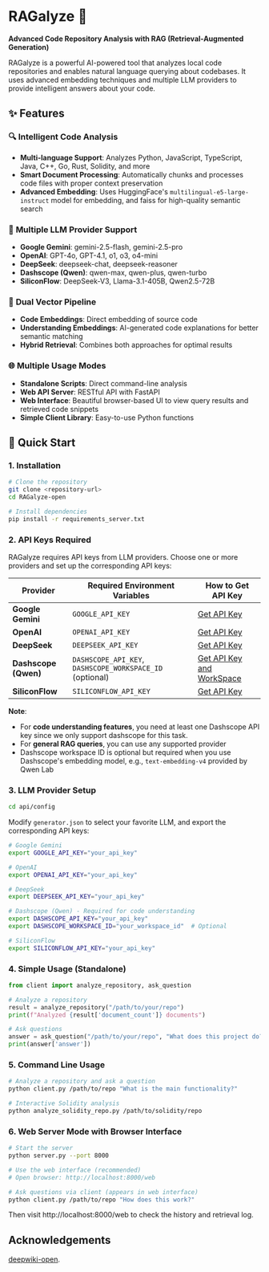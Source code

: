 # RAGalyze 🚀

**Advanced Code Repository Analysis with RAG (Retrieval-Augmented Generation)**

RAGalyze is a powerful AI-powered tool that analyzes local code repositories and enables natural language querying about codebases. It uses advanced embedding techniques and multiple LLM providers to provide intelligent answers about your code.

## ✨ Features

### 🔍 **Intelligent Code Analysis**
- **Multi-language Support**: Analyzes Python, JavaScript, TypeScript, Java, C++, Go, Rust, Solidity, and more
- **Smart Document Processing**: Automatically chunks and processes code files with proper context preservation
- **Advanced Embedding**: Uses HuggingFace's `multilingual-e5-large-instruct` model for embedding, and faiss for high-quality semantic search

### 🤖 **Multiple LLM Provider Support**
- **Google Gemini**: gemini-2.5-flash, gemini-2.5-pro
- **OpenAI**: GPT-4o, GPT-4.1, o1, o3, o4-mini
- **DeepSeek**: deepseek-chat, deepseek-reasoner
- **Dashscope (Qwen)**: qwen-max, qwen-plus, qwen-turbo
- **SiliconFlow**: DeepSeek-V3, Llama-3.1-405B, Qwen2.5-72B

### 🔄 **Dual Vector Pipeline**
- **Code Embeddings**: Direct embedding of source code
- **Understanding Embeddings**: AI-generated code explanations for better semantic matching
- **Hybrid Retrieval**: Combines both approaches for optimal results

### 🌐 **Multiple Usage Modes**
- **Standalone Scripts**: Direct command-line analysis
- **Web API Server**: RESTful API with FastAPI
- **Web Interface**: Beautiful browser-based UI to view query results and retrieved code snippets
- **Simple Client Library**: Easy-to-use Python functions

## 🚀 Quick Start

### 1. **Installation**

```bash
# Clone the repository
git clone <repository-url>
cd RAGalyze-open

# Install dependencies
pip install -r requirements_server.txt
```

### 2. **API Keys Required**

RAGalyze requires API keys from LLM providers. Choose one or more providers and set up the corresponding API keys:

| Provider | Required Environment Variables | How to Get API Key |
|----------|-------------------------------|-------------------|
| **Google Gemini** | `GOOGLE_API_KEY` | [Get API Key](https://aistudio.google.com/app/apikey) |
| **OpenAI** | `OPENAI_API_KEY` | [Get API Key](https://platform.openai.com/api-keys) |
| **DeepSeek** | `DEEPSEEK_API_KEY` | [Get API Key](https://platform.deepseek.com/api_keys) |
| **Dashscope (Qwen)** | `DASHSCOPE_API_KEY`, `DASHSCOPE_WORKSPACE_ID` (optional) | [Get API Key and WorkSpace](https://bailian.console.aliyun.com/?spm=a2c4g.11186623.0.0.6ebe48238qeoit&tab=api#/api)  |
| **SiliconFlow** | `SILICONFLOW_API_KEY` | [Get API Key](https://cloud.siliconflow.cn/i/api-keys) |

**Note**: 
- For **code understanding features**, you need at least one Dashscope API key since we only support dashscope for this task.
- For **general RAG queries**, you can use any supported provider
- Dashscope workspace ID is optional but required when you use Dashscope's embedding model, e.g., `text-embedding-v4` provided by Qwen Lab

### 3. **LLM Provider Setup**

```bash
cd api/config
```

Modify `generator.json` to select your favorite LLM, and export the corresponding API keys:

```bash
# Google Gemini
export GOOGLE_API_KEY="your_api_key"

# OpenAI
export OPENAI_API_KEY="your_api_key"

# DeepSeek
export DEEPSEEK_API_KEY="your_api_key"

# Dashscope (Qwen) - Required for code understanding
export DASHSCOPE_API_KEY="your_api_key"
export DASHSCOPE_WORKSPACE_ID="your_workspace_id"  # Optional

# SiliconFlow
export SILICONFLOW_API_KEY="your_api_key"
```

### 4. **Simple Usage (Standalone)**

```python
from client import analyze_repository, ask_question

# Analyze a repository
result = analyze_repository("/path/to/your/repo")
print(f"Analyzed {result['document_count']} documents")

# Ask questions
answer = ask_question("/path/to/your/repo", "What does this project do?")
print(answer['answer'])
```

### 5. **Command Line Usage**

```bash
# Analyze a repository and ask a question
python client.py /path/to/repo "What is the main functionality?"

# Interactive Solidity analysis
python analyze_solidity_repo.py /path/to/solidity/repo
```

### 6. **Web Server Mode with Browser Interface**

```bash
# Start the server
python server.py --port 8000

# Use the web interface (recommended)
# Open browser: http://localhost:8000/web

# Ask questions via client (appears in web interface)
python client.py /path/to/repo "How does this work?"
```

Then visit http://localhost:8000/web to check the history and retrieval log.


## Acknowledgements

[deepwiki-open](https://github.com/AsyncFuncAI/deepwiki-open).